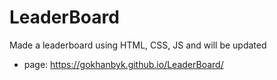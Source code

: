 # LeaderBoard
Made a leaderboard using HTML, CSS, JS and will be updated
- page: https://gokhanbyk.github.io/LeaderBoard/
